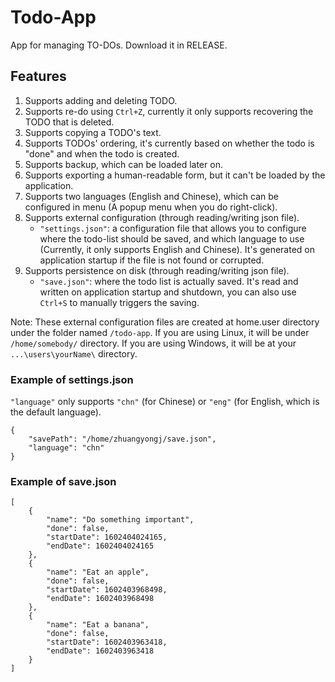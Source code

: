 # Todo-App

App for managing TO-DOs. Download it in RELEASE.

## Features

1. Supports adding and deleting TODO.
2. Supports re-do using `Ctrl+Z`, currently it only supports recovering the TODO that is deleted.
3. Supports copying a TODO's text.
4. Supports TODOs' ordering, it's currently based on whether the todo is "done" and when the todo is created.
5. Supports backup, which can be loaded later on.
6. Supports exporting a human-readable form, but it can't be loaded by the application.
7. Supports two languages (English and Chinese), which can be configured in menu (A popup menu when you do right-click).
8. Supports external configuration (through reading/writing json file).
   - `"settings.json"`: a configuration file that allows you to configure where the todo-list should be saved, and which language to use (Currently, it only supports English and Chinese). It's generated on application startup if the file is not found or corrupted.
9. Supports persistence on disk (through reading/writing json file).
   - `"save.json"`: where the todo list is actually saved. It's read and written on application startup and shutdown, you can also use `Ctrl+S` to manually triggers the saving.

Note: These external configuration files are created at home.user directory under the folder named `/todo-app`. If you are using Linux, it will be under `/home/somebody/` directory. If you are using Windows, it will be at your `...\users\yourName\` directory.

### Example of settings.json

`"language"` only supports `"chn"` (for Chinese) or `"eng"` (for English, which is the default language).

```
{
    "savePath": "/home/zhuangyongj/save.json",
    "language": "chn"
}
```

### Example of save.json

```
[
    {
        "name": "Do something important",
        "done": false,
        "startDate": 1602404024165,
        "endDate": 1602404024165
    },
    {
        "name": "Eat an apple",
        "done": false,
        "startDate": 1602403968498,
        "endDate": 1602403968498
    },
    {
        "name": "Eat a banana",
        "done": false,
        "startDate": 1602403963418,
        "endDate": 1602403963418
    }
]
```
